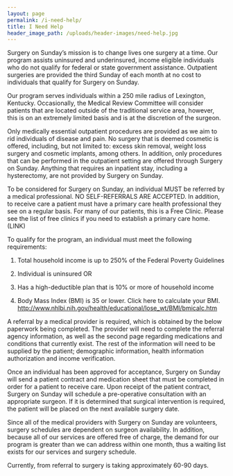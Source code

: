 ```yaml
---
layout: page
permalink: /i-need-help/
title: I Need Help
header_image_path: /uploads/header-images/need-help.jpg
---
```

Surgery on Sunday’s mission is to change lives one surgery at a time.  Our program assists uninsured and underinsured, income eligible individuals who do not qualify for federal or state government assistance. Outpatient surgeries are provided the third Sunday of each month at no cost to individuals that qualify for Surgery on Sunday.

Our program serves individuals within a 250 mile radius of Lexington, Kentucky.  Occasionally, the Medical Review Committee will consider patients that are located outside of the traditional service area, however, this is on an extremely limited basis and is at the discretion of the surgeon.

Only medically essential outpatient procedures are provided as we aim to rid individuals of disease and pain. No surgery that is deemed cosmetic is offered, including, but not limited to: excess skin removal, weight loss surgery and cosmetic implants, among others. In addition, only procedures that can be performed in the outpatient setting are offered through Surgery on Sunday.  Anything that requires an inpatient stay, including a hysterectomy, are not provided by Surgery on Sunday.

To be considered for Surgery on Sunday, an individual MUST be referred by a medical professional.  NO SELF-REFERRALS ARE ACCEPTED. In addition, to receive care a patient must have a primary care health professional they see on a regular basis.  For many of our patients, this is a Free Clinic. Please see the list of free clinics if you need to establish a primary care home.  (LINK)

To qualify for the program, an individual must meet the following requirements:

1.  Total household income is up to 250% of the Federal Poverty Guidelines

2.  Individual is uninsured   OR
3.  Has a high-deductible plan that is 10% or more of household income
4.  Body Mass Index (BMI) is 35 or lower.  Click here to calculate your BMI. http://www.nhlbi.nih.gov/health/educational/lose_wt/BMI/bmicalc.htm

A referral by a medical provider is required, which is obtained by the below paperwork being completed.  The provider will need to complete the referral agency information, as well as the second page regarding medications and conditions that currently exist.  The rest of the information will need to be supplied by the patient; demographic information, health information authorization and income verification.

Once an individual has been approved for acceptance, Surgery on Sunday will send a patient contract and medication sheet that must be completed in order for a patient to receive care.  Upon receipt of the patient contract, Surgery on Sunday will schedule a pre-operative consultation with an appropriate surgeon. If it is determined that surgical intervention is required, the patient will be placed on the next available surgery date.

Since all of the medical providers with Surgery on Sunday are volunteers, surgery schedules are dependent on surgeon availability.  In addition, because all of our services are offered free of charge, the demand for our program is greater than we can address within one month, thus a waiting list exists for our services and surgery schedule.

Currently, from referral to surgery is taking approximately 60-90 days. 
